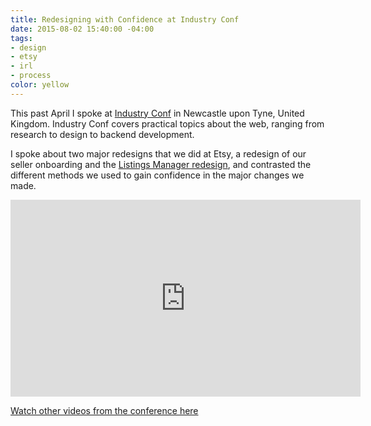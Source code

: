 ```yaml
---
title: Redesigning with Confidence at Industry Conf
date: 2015-08-02 15:40:00 -04:00
tags:
- design
- etsy
- irl
- process
color: yellow
---
```


This past April I spoke at [Industry Conf](https://industryconf.com) in Newcastle upon Tyne, United Kingdom. Industry Conf covers practical topics about the web, ranging from research to design to backend development.

I spoke about two major redesigns that we did at Etsy, a redesign of our seller onboarding and the [Listings Manager redesign](http://jessicaharllee.com/work/etsy-listings-manager/), and contrasted the different methods we used to gain confidence in the major changes we made.

<iframe width="560" height="315" src="https://www.youtube.com/embed/MIbNWSulLcc?list=PLxIVE2ZZ0maCWjZhoIAiL0lkif9_a2k7F" frameborder="0" allowfullscreen></iframe>

[Watch other videos from the conference here](https://www.youtube.com/playlist?list=PLxIVE2ZZ0maCWjZhoIAiL0lkif9_a2k7F)
